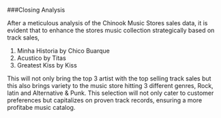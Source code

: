 ###Closing Analysis  
  
  
After a meticulous analysis of the Chinook Music Stores sales data, it is evident that to enhance the stores music collection strategically based on track sales,  
1. Minha Historia by Chico Buarque
2. Acustico by Titas
3. Greatest Kiss by Kiss
  
  
This will not only bring the top 3 artist with the top selling track sales but this also brings variety to the music store hitting 3 different genres, Rock, latin and Alternative & Punk. This selection will not only cater to customer preferences but capitalizes on proven track records, ensuring a more profitabe music catalog.